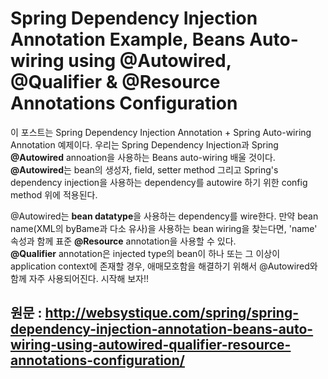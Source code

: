 Spring Dependency Injection Annotation Example, Beans Auto-wiring using @Autowired, @Qualifier & @Resource Annotations Configuration
=====================================================================================================================================
이 포스트는 Spring Dependency Injection Annotation + Spring Auto-wiring Annotation 예제이다.
우리는 Spring Dependency Injection과 Spring **@Autowired** annoation을 사용하는 Beans auto-wiring 배울 것이다.
**@Autowired**는 bean의 생성자, field, setter method 그리고 Spring's dependency injection을 사용하는 dependency를 autowire 하기 위한 config method 위에 적용된다.
<br>

@Autowired는 **bean datatype**을 사용하는 dependency를 wire한다. 만약 bean name(XML의 byBame과 다소 유사)을 사용하는 bean wiring을 찾는다면, 'name' 속성과 함께 표준 **@Resource** annotation을 사용할 수 있다.<br>
**@Qualifier** annotation은 injected type의 bean이 하나 또는 그 이상이 application context에 존재할 경우, 애매모호함을 해결하기 위해서 @Autowired와 함께 자주 사용되어진다. 시작해 보자!!

원문 : http://websystique.com/spring/spring-dependency-injection-annotation-beans-auto-wiring-using-autowired-qualifier-resource-annotations-configuration/
-----------------------------------------------------------------------------------------------------------------------------------------------------------